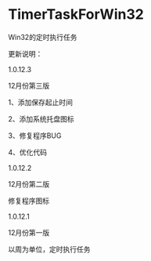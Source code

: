 # TimerTaskForWin32

Win32的定时执行任务

更新说明：

1.0.12.3

12月份第三版

1、添加保存起止时间

2、添加系统托盘图标

3、修复程序BUG

4、优化代码



1.0.12.2

12月份第二版

修复程序图标



1.0.12.1

12月份第一版

以周为单位，定时执行任务

